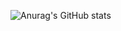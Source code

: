 ![Anurag's GitHub stats](https://github-readme-stats.vercel.app/api?username=Djerden&show_icons=true&theme=radical)
